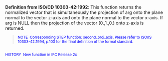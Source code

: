 **Definition from ISO/CD 10303-42:1992**: This function returns the normalized vector that is simultaneously the projection of arg onto the plane normal to the vector z-axis and onto the plane normal to the vector x-axis. If arg is NULL then the projection of the vector (0.,1.,0.) onto z-axis is returned.

> <small><font color="#0000ff">NOTE
&nbsp;Corresponding STEP function: second_proj_axis. Please refer
to ISO/IS
10303-42:1994, p.103 for the final definition of the formal
standard.&nbsp; <br>
  <br>
HISTORY&nbsp; New function in IFC Release 2x </font></small>